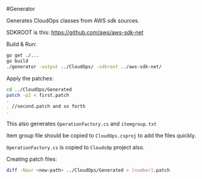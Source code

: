 #Generator

Generates CloudOps classes from AWS sdk sources.

SDKROOT is this: https://github.com/aws/aws-sdk-net

Build & Run:

```bash
go get ./...
go build 
./generator -output ../CloudOps/ -sdkroot ../aws-sdk-net/
```

Apply the patches:

```bash
cd ../CloudOps/Generated
patch -p2 < first.patch
.
. //second.patch and so forth 
.
```

This also generates `OperationFactory.cs` and `itemgroup.txt`

Item group file should be copied to `CloudOps.csproj` to add the files quickly.

`OperationFactory.cs` is copied to `CloudsOp` project also.

Creating patch files:

```bash
diff -Naur <new-path> ../CloudOps/Generated > [number].patch
```